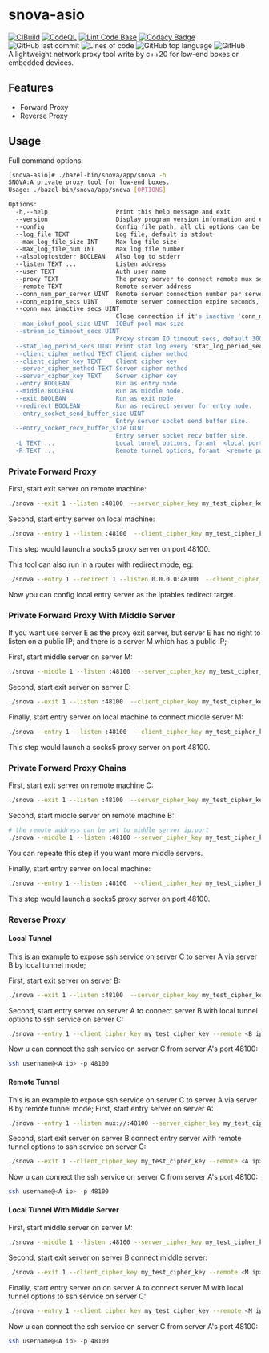 # snova-asio
[![CIBuild](https://github.com/yinqiwen/snova-asio/actions/workflows/ci.yaml/badge.svg?branch=dev)](https://github.com/yinqiwen/snova-asio/actions/workflows/ci.yaml) [![CodeQL](https://github.com/yinqiwen/snova-asio/actions/workflows/codeql.yaml/badge.svg)](https://github.com/yinqiwen/snova-asio/actions/workflows/codeql.yaml) [![Lint Code Base](https://github.com/yinqiwen/snova-asio/actions/workflows/super-linter.yaml/badge.svg)](https://github.com/yinqiwen/snova-asio/actions/workflows/super-linter.yaml) [![Codacy Badge](https://app.codacy.com/project/badge/Grade/c71b81fecb5e479da6489406bc32894d)](https://www.codacy.com/gh/yinqiwen/snova-asio/dashboard?utm_source=github.com&amp;utm_medium=referral&amp;utm_content=yinqiwen/snova-asio&amp;utm_campaign=Badge_Grade) ![GitHub last commit](https://img.shields.io/github/last-commit/yinqiwen/snova-asio) ![Lines of code](https://img.shields.io/tokei/lines/github/yinqiwen/snova-asio) ![GitHub top language](https://img.shields.io/github/languages/top/yinqiwen/snova-asio) ![GitHub](https://img.shields.io/github/license/yinqiwen/snova-asio?color=brightgreen)   
A lightweight network proxy tool write by c++20 for low-end boxes or embedded devices.

## Features
- Forward Proxy
- Reverse Proxy

## Usage
Full command options: 
```bash
[snova-asio]# ./bazel-bin/snova/app/snova -h
SNOVA:A private proxy tool for low-end boxes.
Usage: ./bazel-bin/snova/app/snova [OPTIONS]

Options:
  -h,--help                   Print this help message and exit
  --version                   Display program version information and exit
  --config                    Config file path, all cli options can be set into a toml file as the config.
  --log_file TEXT             Log file, default is stdout
  --max_log_file_size INT     Max log file size
  --max_log_file_num INT      Max log file number
  --alsologtostderr BOOLEAN   Also log to stderr
  --listen TEXT ...           Listen address
  --user TEXT                 Auth user name
  --proxy TEXT                The proxy server to connect remote mux server.
  --remote TEXT               Remote server address
  --conn_num_per_server UINT  Remote server connection number per server.
  --conn_expire_secs UINT     Remote server connection expire seconds, default 1800s.
  --conn_max_inactive_secs UINT
                              Close connection if it's inactive 'conn_max_inactive_secs' ago.
  --max_iobuf_pool_size UINT  IOBuf pool max size
  --stream_io_timeout_secs UINT
                              Proxy stream IO timeout secs, default 300s
  --stat_log_period_secs UINT Print stat log every 'stat_log_period_secs', set it to 0 to disable stat log.
  --client_cipher_method TEXT Client cipher method
  --client_cipher_key TEXT    Client cipher key
  --server_cipher_method TEXT Server cipher method
  --server_cipher_key TEXT    Server cipher key
  --entry BOOLEAN             Run as entry node.
  --middle BOOLEAN            Run as middle node.
  --exit BOOLEAN              Run as exit node.
  --redirect BOOLEAN          Run as redirect server for entry node.
  --entry_socket_send_buffer_size UINT
                              Entry server socket send buffer size.
  --entry_socket_recv_buffer_size UINT
                              Entry server socket recv buffer size.
  -L TEXT ...                 Local tunnel options, foramt  <local port>:<remote host>:<remote port>, only works with entry node.
  -R TEXT ...                 Remote tunnel options, foramt  <remote port>:<local host>:<local port>, only works with exit node.
```

### Private Forward Proxy
First, start exit server on remote machine:   
```bash
./snova --exit 1 --listen :48100  --server_cipher_key my_test_cipher_key
```

Second, start entry server on local machine:
```bash
./snova --entry 1 --listen :48100  --client_cipher_key my_test_cipher_key --remote <exit_node_ip>:<exit_node_port>
```
This step would launch a socks5 proxy server on port 48100.

This tool can also run in a router with redirect mode, eg:  
```bash
./snova --entry 1 --redirect 1 --listen 0.0.0.0:48100  --client_cipher_key my_test_cipher_key --remote <exit_node_ip>:<exit_node_port>
```
Now you can config local entry server as the iptables redirect target.

### Private Forward Proxy With Middle Server
If you want use server E as the proxy exit server, but server E has no right to listen on a public IP; and there is a server M which has a public IP;  

First, start middle server on server M:   
```bash
./snova --middle 1 --listen :48100  --server_cipher_key my_test_cipher_key
```

Second, start exit server on server E:
```bash
./snova --exit 1 --listen :48100  --client_cipher_key my_test_cipher_key --remote <M IP>:48100  --user bob
```

Finally, start entry server on local machine to connect middle server M: 
```bash
./snova --entry 1 --listen :48100  --client_cipher_key my_test_cipher_key --remote <M IP>:48100 --user bob
```
This step would launch a socks5 proxy server on port 48100.



### Private Forward Proxy Chains
First, start exit server on remote machine C:   
```bash
./snova --exit 1 --listen :48100  --server_cipher_key my_test_cipher_key
```

Second, start middle server on remote machine B:
```bash
# the remote address can be set to middle server ip:port
./snova --middle 1 --listen :48100 --server_cipher_key my_test_cipher_key --client_cipher_key my_test_cipher_key --remote <exit_node_ip>:<exit_node_port>
```
You can repeate this step if you want more middle servers.

Finally, start entry server on local machine: 
```bash
./snova --entry 1 --listen :48100  --client_cipher_key my_test_cipher_key --remote <middle_node_ip>:<middle_node_port>
```
This step would launch a socks5 proxy server on port 48100.


### Reverse Proxy
#### Local Tunnel
This is an example to expose ssh service on server C to server A via server B by local tunnel mode;

First, start exit server on server B:   
```bash
./snova --exit 1 --listen :48100  --server_cipher_key my_test_cipher_key
```
Second, start entry server on server A to connect server B with local tunnel options to ssh service on server C:
```bash
./snova --entry 1 --client_cipher_key my_test_cipher_key --remote <B ip>:48100 -L 48100:<C ip>:22
```

Now u can connect the ssh service on server C from server A's port 48100:
```bash
ssh username@<A ip> -p 48100
```

#### Remote Tunnel
This is an example to expose ssh service on server C to server A via server B by remote tunnel mode;
First, start entry server on server A:   
```bash
./snova --entry 1 --listen mux://:48100 --server_cipher_key my_test_cipher_key 
```
Second, start exit server on server B connect entry server with remote tunnel options to ssh service on server C:
```bash
./snova --exit 1 --client_cipher_key my_test_cipher_key --remote <A ip>:48100 -R 48100:<C ip>:22
```

Now u can connect the ssh service on server C from server A's port 48100:
```bash
ssh username@<A ip> -p 48100
```

#### Local Tunnel With Middle Server

First, start middle server on server M:   
```bash
./snova --middle 1 --listen :48100 --server_cipher_key my_test_cipher_key 
```

Second, start exit server on server B connect middle server:
```bash
./snova --exit 1 --client_cipher_key my_test_cipher_key --remote <M ip>:48100
```

Finally, start entry server on on server A to connect server M with local tunnel options to ssh service on server C:
```bash
./snova --entry 1 --client_cipher_key my_test_cipher_key --remote <M ip>:48100 -L 48100:<C ip>:22
```

Now u can connect the ssh service on server C from server A's port 48100:
```bash
ssh username@<A ip> -p 48100
```



